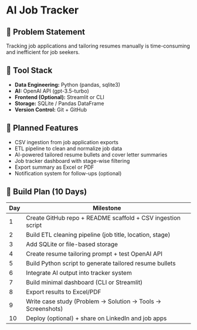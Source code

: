 # AI Job Tracker

## 🚀 Problem Statement
Tracking job applications and tailoring resumes manually is time-consuming and inefficient for job seekers.

## 🧰 Tool Stack
- **Data Engineering:** Python (pandas, sqlite3)
- **AI:** OpenAI API (gpt-3.5-turbo)
- **Frontend (Optional):** Streamlit or CLI
- **Storage:** SQLite / Pandas DataFrame
- **Version Control:** Git + GitHub

## 🎯 Planned Features
- CSV ingestion from job application exports
- ETL pipeline to clean and normalize job data
- AI-powered tailored resume bullets and cover letter summaries
- Job tracker dashboard with stage-wise filtering
- Export summary as Excel or PDF
- Notification system for follow-ups (optional)

## 📅 Build Plan (10 Days)

| Day | Milestone                                                   |
| --- | ----------------------------------------------------------- |
| 1   | Create GitHub repo + README scaffold + CSV ingestion script |
| 2   | Build ETL cleaning pipeline (job title, location, stage)    |
| 3   | Add SQLite or file-based storage                            |
| 4   | Create resume tailoring prompt + test OpenAI API            |
| 5   | Build Python script to generate tailored resume bullets     |
| 6   | Integrate AI output into tracker system                     |
| 7   | Build minimal dashboard (CLI or Streamlit)                  |
| 8   | Export results to Excel/PDF                                 |
| 9   | Write case study (Problem → Solution → Tools → Screenshots) |
| 10  | Deploy (optional) + share on LinkedIn and job apps          |

